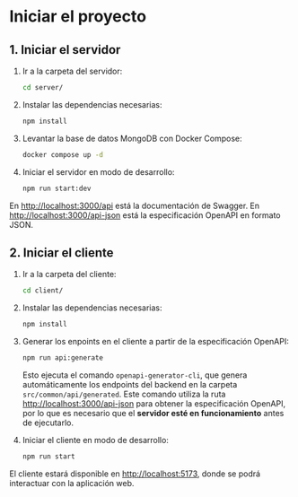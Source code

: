 # Iniciar el proyecto

## 1. Iniciar el servidor

1. Ir a la carpeta del servidor:
    ```bash
    cd server/
    ```

2. Instalar las dependencias necesarias:
    ```bash
    npm install
    ```

3. Levantar la base de datos MongoDB con Docker Compose:
    ```bash
    docker compose up -d
    ```

4. Iniciar el servidor en modo de desarrollo:
    ```bash
    npm run start:dev
    ```

En [http://localhost:3000/api](http://localhost:3000/api) está la documentación de Swagger.
En [http://localhost:3000/api-json](http://localhost:3000/api-json) está la especificación OpenAPI en formato JSON.

## 2. Iniciar el cliente

1. Ir a la carpeta del cliente:
    ```bash
    cd client/
    ```

2. Instalar las dependencias necesarias:
    ```bash
    npm install
    ```

3. Generar los enpoints en el cliente a partir de la especificación OpenAPI:
    ```bash
    npm run api:generate
    ```

    Esto ejecuta el comando `openapi-generator-cli`, que genera automáticamente los endpoints del backend en la carpeta `src/common/api/generated`.
    Este comando utiliza la ruta [http://localhost:3000/api-json](http://localhost:3000/api-json) para obtener la especificación OpenAPI,
    por lo que es necesario que el **servidor esté en funcionamiento** antes de ejecutarlo.

5. Iniciar el cliente en modo de desarrollo:
    ```bash
    npm run start
    ```

El cliente estará disponible en [http://localhost:5173](http://localhost:5173), donde se podrá interactuar con la aplicación web.
